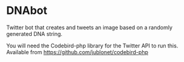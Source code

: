 # DNAbot
Twitter bot that creates and tweets an image based on a randomly generated DNA string.

You will need the Codebird-php library for the Twitter API to run this. Available from https://github.com/jublonet/codebird-php

